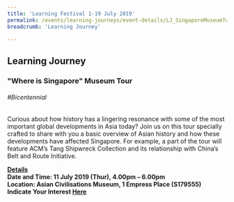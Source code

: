 ```yaml
---
title: 'Learning Festival 1-19 July 2019'
permalink: /events/learning-journeys/event-details/LJ_SingaporeMuseumTour
breadcrumb: 'Learning Journey'

---
```



## Learning Journey
### "Where is Singapore" Museum Tour

###### _#Bicentennial_ 

Curious about how history has a lingering resonance with some of the most important global developments in Asia today? Join us on this tour specially crafted to share with you a basic overview of Asian history and how these developments have affected Singapore. For example, a part of the tour will feature ACM’s Tang Shipwreck Collection and its relationship with China’s Belt and Route Initiative.  

<b><u>Details</u><br>
**Date and Time: 11 July 2019 (Thur), 4.00pm – 6.00pm** <br>
**Location: Asian Civilisations Museum, 1 Empress Place (S179555)** <br>
**Indicate Your Interest [Here](https://www.eventbrite.sg/e/where-is-singapore-museum-tour-tickets-63104055930)** 
